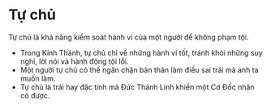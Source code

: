 # Tự chủ

Tự chủ là khả năng kiểm soát hành vi của một người để không phạm tội.
- Trong Kinh Thánh, tự chủ chỉ về những hành vi tốt, tránh khỏi những suy nghĩ, lời nói và hành động tội lỗi. 
- Một người tự chủ có thể ngăn chặn bản thân làm điều sai trái mà anh ta muốn làm. 
- Tự chủ là trái hay đặc tính mà Đức Thánh Linh khiến một Cơ Đốc nhân có được.

